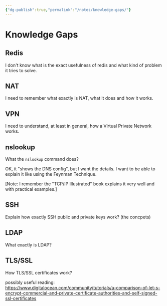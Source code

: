 ```yaml
---
{"dg-publish":true,"permalink":"/notes/knowledge-gaps/"}
---
```


# Knowledge Gaps

## Redis

I don't know what is the exact usefulness of redis and what kind of problem it tries to solve.


## NAT

I need to remember what exactly is NAT, what it does and how it works.


## VPN

I need to understand, at least in general, how a Virtual Private Network works.


## nslookup

What the `nslookup` command does?

OK, it "shows the DNS config", but I want the details. I want to be able to explain it like using the Feynman Technique.

[Note: I remember the "TCP/IP Illustrated" book explains it very well and with practical examples.]


## SSH

Explain how exactly SSH public and private keys work? (the concpets)


## LDAP

What exactly is LDAP?


## TLS/SSL

How TLS/SSL certificates work?

possibly useful reading: <https://www.digitalocean.com/community/tutorials/a-comparison-of-let-s-encrypt-commercial-and-private-certificate-authorities-and-self-signed-ssl-certificates>



